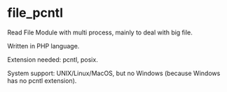# file_pcntl

Read File Module with multi process, mainly to deal with big file.

Written in PHP language.

Extension needed: pcntl, posix.

System support: UNIX/Linux/MacOS, but no Windows (because Windows has no pcntl extension).
